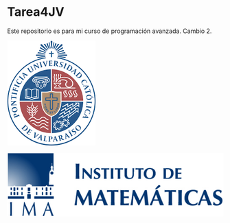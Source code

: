 # Tarea4JV
Este repositorio es para mi curso de programación avanzada. 
Cambio 2.

![My Image](imagen3.png)

![My Image](imagen4.png)
